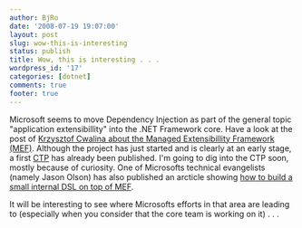 ```yaml
---
author: BjRo
date: '2008-07-19 19:07:00'
layout: post
slug: wow-this-is-interesting
status: publish
title: Wow, this is interesting . . .
wordpress_id: '17'
categories: [dotnet]
comments: true
footer: true
---
```


Microsoft seems to move Dependency Injection as part of the general topic "application extensibillity" into the .NET Framework core. 
Have a look at the post of [Krzysztof Cwalina about the Managed Extensibillity Framework (MEF)](http://blogs.msdn.com/kcwalina/archive/2008/04/25/MEF.aspx).
Although the project has just started and is clearly at an early stage, a first [CTP](http://code.msdn.microsoft.com/mef) has already been
published. I'm going to dig into the CTP soon, mostly because of curiosity. One of Microsofts technical evangelists (namely Jason Olson)
has also published an arcticle showing [how to build a small internal DSL on top of MEF](http://http://www.managed-world.com/2008/07/04/BuildingAFluentInterfaceForMEF.aspx).

It will be interesting to see where Microsofts efforts in that area are leading to (especially when you consider that the core team is working on it) . . .
